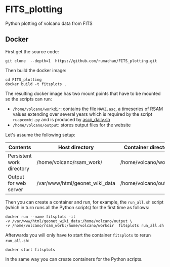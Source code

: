 # FITS_plotting
Python plotting of volcano data from FITS

## Docker

First get the source code:

```
git clone  --depth=1  https://github.com/rumachan/FITS_plotting.git
```
Then build the docker image:

```
cd FITS_plotting
docker build -t fitsplots .
```
The resulting docker image has two mount points that have to be mounted
so the scripts can run:

* `/home/volcano/workdir`: contains the file `MAVZ.asc`, a timeseries of RSAM values extending over several years which is required by the script `ruapcombi.py` and
is produced by [ascii_daily.sh](https://github.com/rumachan/RSAM/blob/master/ascii_daily.sh)
* `/home/volcano/output`: stores output files for the website

Let's assume the following setup:

|Contents                  |Host directory                | Container directory |
|--------------------------|------------------------------|---------------------|
|Persistent work directory |/home/volcano/rsam_work/      |/home/volcano/workdir|
|Output for web server     |/var/www/html/geonet_wiki_data|/home/volcano/output |

Then you can create a container and run, for example, the `run_all.sh` script (which in turn runs all the Python scripts) for the first time as follows:

```
docker run --name fitsplots -it
-v /var/www/html/geonet_wiki_data:/home/volcano/output \
-v /home/volcano/rsam_work:/home/volcano/workdir  fitsplots run_all.sh
```
Afterwards you will only have to start the container `fitsplots` to rerun `run_all.sh`:
```
docker start fitsplots
```
In the same way you can create containers for the Python scripts.
